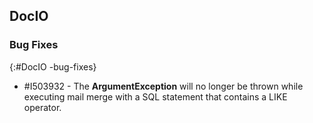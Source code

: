 ## DocIO

### Bug Fixes
{:#DocIO -bug-fixes}

* \#I503932 - The **ArgumentException** will no longer be thrown while executing mail merge with a SQL statement that contains a LIKE operator.
